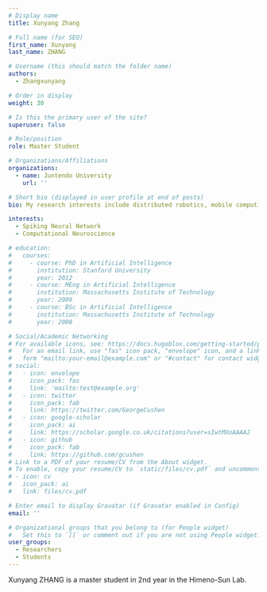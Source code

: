 ```yaml
---
# Display name
title: Xunyang Zhang

# Full name (for SEO)
first_name: Xunyang
last_name: ZHANG

# Username (this should match the folder name)
authors:
  - Zhangxunyang

# Order in display
weight: 30

# Is this the primary user of the site?
superuser: false

# Role/position
role: Master Student

# Organizations/Affiliations
organizations:
  - name: Juntendo University
    url: ''

# Short bio (displayed in user profile at end of posts)
bio: My research interests include distributed robotics, mobile computing and programmable matter.

interests:
  - Spiking Neural Network
  - Computational Neuroscience

# education:
#   courses:
#     - course: PhD in Artificial Intelligence
#       institution: Stanford University
#       year: 2012
#     - course: MEng in Artificial Intelligence
#       institution: Massachusetts Institute of Technology
#       year: 2009
#     - course: BSc in Artificial Intelligence
#       institution: Massachusetts Institute of Technology
#       year: 2008

# Social/Academic Networking
# For available icons, see: https://docs.hugoblox.com/getting-started/page-builder/#icons
#   For an email link, use "fas" icon pack, "envelope" icon, and a link in the
#   form "mailto:your-email@example.com" or "#contact" for contact widget.
# social:
#   - icon: envelope
#     icon_pack: fas
#     link: 'mailto:test@example.org'
#   - icon: twitter
#     icon_pack: fab
#     link: https://twitter.com/GeorgeCushen
#   - icon: google-scholar
#     icon_pack: ai
#     link: https://scholar.google.co.uk/citations?user=sIwtMXoAAAAJ
#   - icon: github
#     icon_pack: fab
#     link: https://github.com/gcushen
# Link to a PDF of your resume/CV from the About widget.
# To enable, copy your resume/CV to `static/files/cv.pdf` and uncomment the lines below.
# - icon: cv
#   icon_pack: ai
#   link: files/cv.pdf

# Enter email to display Gravatar (if Gravatar enabled in Config)
email: ''

# Organizational groups that you belong to (for People widget)
#   Set this to `[]` or comment out if you are not using People widget.
user_groups:
  - Researchers
  - Students
---
```


Xunyang ZHANG is a master student in 2nd year in the Himeno-Sun Lab.
